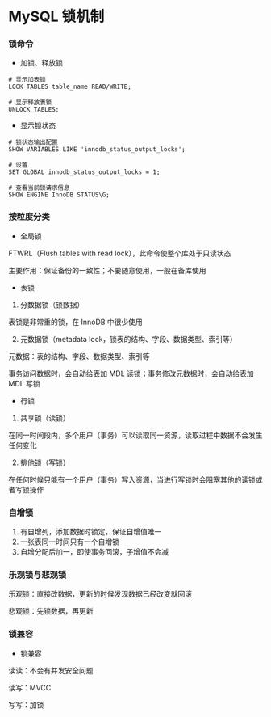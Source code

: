 # MySQL 锁机制


### 锁命令

* 加锁、释放锁

```mysql
# 显示加表锁
LOCK TABLES table_name READ/WRITE;

# 显示释放表锁
UNLOCK TABLES;
```


* 显示锁状态

```mysql
# 锁状态输出配置
SHOW VARIABLES LIKE 'innodb_status_output_locks';

# 设置
SET GLOBAL innodb_status_output_locks = 1;

# 查看当前锁请求信息
SHOW ENGINE InnoDB STATUS\G;
```


### 按粒度分类

* 全局锁

FTWRL（Flush tables with read lock），此命令使整个库处于只读状态

主要作用：保证备份的一致性；不要随意使用，一般在备库使用


* 表锁

1. 分数据锁（锁数据）

表锁是非常重的锁，在 InnoDB 中很少使用

2. 元数据锁（metadata lock，锁表的结构、字段、数据类型、索引等）

元数据：表的结构、字段、数据类型、索引等

事务访问数据时，会自动给表加 MDL 读锁；事务修改元数据时，会自动给表加 MDL 写锁


* 行锁

1. 共享锁（读锁）

在同一时间段内，多个用户（事务）可以读取同一资源，读取过程中数据不会发生任何变化

2. 排他锁（写锁）

在任何时候只能有一个用户（事务）写入资源，当进行写锁时会阻塞其他的读锁或者写锁操作


### 自增锁

1. 有自增列，添加数据时锁定，保证自增值唯一
2. 一张表同一时间只有一个自增锁
3. 自增分配后加一，即使事务回滚，子增值不会减


### 乐观锁与悲观锁

乐观锁：直接改数据，更新的时候发现数据已经改变就回滚

悲观锁：先锁数据，再更新


### 锁兼容

* 锁兼容

读读：不会有并发安全问题

读写：MVCC

写写：加锁
